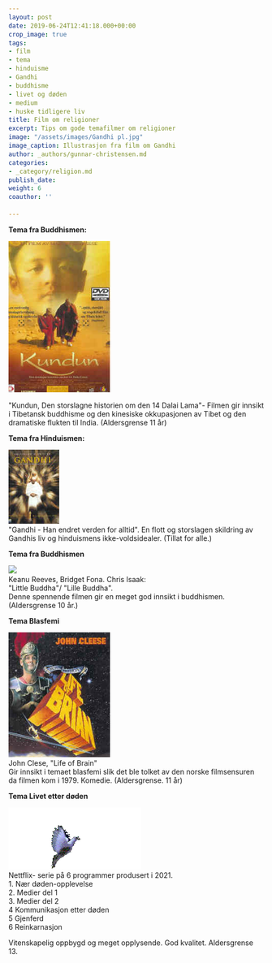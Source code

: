 ```yaml
---
layout: post
date: 2019-06-24T12:41:18.000+00:00
crop_image: true
tags:
- film
- tema
- hinduisme
- Gandhi
- buddhisme
- livet og døden
- medium
- huske tidligere liv
title: Film om religioner
excerpt: Tips om gode temafilmer om religioner
image: "/assets/images/Gandhi pl.jpg"
image_caption: Illustrasjon fra film om Gandhi
author: _authors/gunnar-christensen.md
categories:
- _category/religion.md
publish_date: 
weight: 6
coauthor: ''

---
```

**Tema fra Buddhismen:**

![](/assets/images/dvd.dalailama.jpg)

"Kundun, Den storslagne historien om den 14 Dalai Lama"- Filmen gir innsikt i Tibetansk buddhisme og den kinesiske okkupasjonen av Tibet og den dramatiske flukten til India. (Aldersgrense 11 år)

**Tema fra Hinduismen:**

![](/assets/images/gandhi.jpg)  
"Gandhi - Han endret verden for alltid". En flott og storslagen skildring av Gandhis liv og hinduismens ikke-voldsidealer. (Tillat for alle.)

**Tema fra Buddhismen**

![](/assets/images/libuddh.jpg)  
Keanu Reeves, Bridget Fona. Chris Isaak:  
"Little Buddha"/ "Lille Buddha".  
Denne spennende filmen gir en meget god innsikt i buddhismen.  (Aldersgrense 10 år.)

**Tema Blasfemi**

![](/assets/images/life.jpg)  
John Clese, "Life of Brain"  
Gir innsikt i temaet blasfemi slik det ble tolket av den norske filmsensuren da filmen kom i 1979. Komedie. (Aldersgrense. 11 år)

**Tema Livet etter døden**

![](/assets/images/dove.gif)  
Nettflix- serie på 6 programmer produsert i 2021.  
1\. Nær døden-opplevelse  
2\. Medier del 1  
3\. Medier del 2  
4 Kommunikasjon etter døden  
5 Gjenferd  
6 Reinkarnasjon

Vitenskapelig oppbygd og meget opplysende. God kvalitet.  Aldersgrense 13.